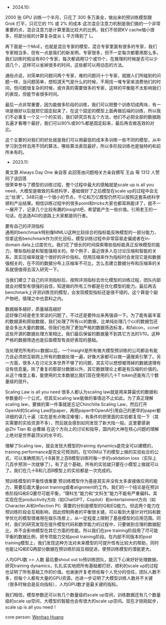 
- 2024.10:  

2000 张 GPU 训练一个半月，只花了 300 多万美金，做出来的预训练模型跟 Grok 打平，只花它的 1% 或 2% 的成本
这次混合注意力机制是我们做的一个非常重要的点，混合注意力是计算里面比较大的比例，我们不但把KV cache缩小很多，将部分层的计算复杂度从 L 平方降到了 L。   

再下面是一个MoE，也就是混合专家的模型，混合专家里面有很多的专家，我们专家相当多，但有一点是我们的新发明，专家很多，但不一定每次都要用那么多。我们训练时假设有80个专家，每次都调用12个或15个，在推理的时候是否可以少调几个，这样可以省掉很多的时间，这些都可以用动态的方法。    

通俗点说，对简单的问题问两个专家，难的问题问十个专家，就跟人们所碰到的问题一样，当问题简单，想知道天气是什么的时候，不用找一堆专家来浪费他们的时间，但问题很复杂的时候，或许真的需要很多的专家，这样的平衡能不太影响我们的表现，但能节省很多时间。   

最后一点非常重要，因为能做多阶段的训练，我们可以把整个训练切成两块，有一块是做好以后就把它固定起来了，在这个固定的模型上面再做后端的训练，所以我们不必重复一个又一个的实验，我们研究员有五个方法，他们不必把全部的数据跑五遍才看哪个最好，我们可以80%或90%都是固定起来，最后再去做高效的对比。   

这个主要的对我们的好处就是我们可以用最低的成本多训练一些不同的模型，从中学习到怎样去用不同的算法，哪些算法表现最好，所以多阶段训练也是独特的和前所未有的。   



- 2023.11:

黄文灏​
Always Day One
亲自答
此回答由问题相关方亲自撰写
王焱 等 1312 人赞同了该回答  
很荣幸参与了模型的训练过程，整个过程中最大的感触就是scale up is all you need，大模型是极致的系统科学，基础做好了之后模型在scale up的过程中会无比“丝滑”。34B只是一个很小的节点，千亿和万亿模型仍然可以按照这套系统科学顺利产出结果。相信训练过程中的很多point和tricks大家也都耳熟能详了，就不一一展开了，记录几个比较有趣的insight吧，希望能产生一些价值。引用老王的一句话，在追逐AGI的道路上大家都是同行者。  

要有自己的评测指标  
通用的benchmark特别像MMLU这种比较综合的指标能反映模型的一部分能力，但拿这些benchmark作为优化目标，模型训练过程中非常容易走偏或者在in-domain data上过度优化。我们花了很长的时间探索哪些指标能真正反映模型的能力，哪些指标是和智能强相关的。举个例子，最近很多人在讨论压缩和智能的关系，其实压缩率就是个很好的评价指标。但用压缩率作为指标时会发现它是和数据强相关的，在不同的数据分布上压缩率不可比，怎么去建立数据分布和压缩率的关系就很值得去深入研究一下。  

当我们建立了自己的评测指标后，按照评测指标去优化模型的训练过程，团队内部就会对模型有很强的自信，知道做的所有工作都是在优化模型的能力。最后再去benchmark上评测训练完的模型，会发现模型指标还是很不错的，这个算是个副产物吧，情理之中也意料之内。  

数据越多越好，质量越高越好  
这好像已经是老生常谈的问题了，不过还是要拎出来再强调一下。为了能有最丰富的数据源和原始数据，我们处理了所有cc的数据，比单纯处理几个cc的数据包还是会多出大量的数据。但我们也用了更加严格的数据筛选标准，和falcon，ccnet这些开源的数据处理方案相比，我们最后保留的数据量不到其它方法的1/10。这种严格的数据筛选也是后面模型有良好表现的基础。  

当处理完所有的cc数据以后，一个insight是所有做大模型预训练的公司都会有能力且必须把互联网上所有的数据处理一遍，好像大家都可以做一遍搜索引擎了。另一方面，很多人在讨论文本世界不够了的问题，其实可以想想被筛掉的数据道理有没有信息量。除了重复的那部分数据以外，其它数据理论上都是有压缩的价值的。从这个维度上看，能使用的文本数据比我们现在使用的几十T token还能有几个数量级的提升。  

Scaling Law is all you need
很多人都认为scaling law就是用来算最优的数据和参数量的一个公式，但其实scaling law能做的事情远不止如此。为了真正理解scaling law，要做的第一件事就是忘记Chinchilla Scaling Law，然后打开OpenAI的Scaling Law的paper，再把paper中OpenAI引用自己的更早的paper都详细的读几十遍（实在是有点晦涩难懂），有条件的把里面的实验都复现一下（其实需要的实验资源不多），然后就会感到如同发现了新大陆一般。这里要感谢 @Zhi Tian 和 @曹越 在这个方向上的讨论和指导，国内的大神在核心问题的理解上绝对是世界最顶尖的水平的。

理解了Scaling law，就会发现大模型的training dynamics是完全可以建模的，training performance是完全可预测的。在100M以下的模型上做的实验拟合的公式，可以准确预测几十B甚至上百B模型训练时每一步的validation loss（实际上几百步预测一次就够了）。有了这个基础，所有的实验就只要在小模型上做就可以了。我们在几十B和几百B模型上的实验都是一次完成的。

预训练模型的平衡性很重要
预训练模型作为基座其实并没有太多直接做应用的能力，需要后面大量post training或者alignment的工作。我们的一个结论是在预训练阶段IQ和EQ要尽可能平衡，“理科生”能力和“文科生”能力不能有严重偏科。其实现在在productivity方向（如ChatGPT，Copilot）和entertainment方向（如Character.AI和Inflection PI）需要的分别是模型的IQ和EQ能力。但这两个能力在预训练阶段会互相影响，因此控制两者的平衡很关键。可以看到大量针对代码和数学优化的模型很难用在娱乐场景上，从一定程度上限制了基座模型的应用范围。同时，我们的研究发现在提升模型代码和数学能力的过程中，只要做到合理的数据配比，并不会影响模型在其它方面的性能。所以我们在pre training阶段用了尽可能平衡的数据比例，把专项能力交给post training阶段。在内部不同版本的post training模型上，我们发现这种方法对未来模型的可提升性有比较大的帮助，同时也能让IQ和EQ两部分数据在预训练阶段互相促进，使预训练模型的潜能更大。

人均GPU数 >> 人数
最后要shout out to预训练团队，能沉下心来好好处理数据，研究training dynamics，扎扎实实地把所有基础都打好。顺利的scale up的过程也证明了所有基础工作的价值。也谢谢开复老师给每个人充分的信任，团队人数不多，但每个人都有大量的GPU资源。也进一步证明了大模型训练人数并不关键（很多时候会是反向指标），人均GPU数才是最关键的指标。

我们相信，模型参数还可以有几个数量级的scale up空间，训练数据还有几个数量级的scale up空间，大模型的智能也会有很大的scale up空间。现在才刚刚起步，scale up is all you need！


core person: [Wenhao Huang](https://scholar.google.com/citations?hl=zh-CN&user=OdE3MsQAAAAJ&view_op=list_works&sortby=pubdate)
